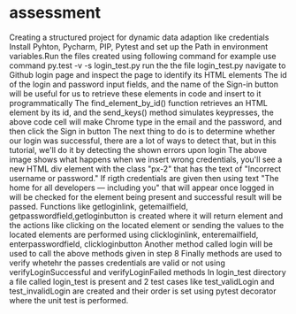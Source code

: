 # assessment
Creating a structured project for dynamic data adaption like credentials
Install Pyhton, Pycharm, PIP, Pytest and set up the Path in environment variables.Run the files created using following command for example use command py.test -v -s login_test.py run the the file login_test.py
navigate to Github login page and inspect the page to identify its HTML elements
The id of the login and password input fields, and the name of the Sign-in button will be useful for us to retrieve these elements in code and insert to it programmatically
The find_element_by_id() function retrieves an HTML element by its id, and the send_keys() method simulates keypresses, the above code cell will make Chrome type in the email and the password, and then click the Sign in button
The next thing to do is to determine whether our login was successful, there are a lot of ways to detect that, but in this tutorial, we'll do it by detecting the shown errors upon login
The above image shows what happens when we insert wrong credentials, you'll see a new HTML div element with the class "px-2" that has the text of "Incorrect username or password."
If rigth credentials are given then using text "The home for all developers — including you" that will appear once logged in will be checked for the element being present and successful result will be passed.
Functions like getloginlink, getemailfield, getpasswordfield,getloginbutton is created where it will return element and the actions like clicking on the located element or sending the values to the located elements are performed using clickloginlink, enteremailfield, enterpasswordfield, clickloginbutton
Another method called login will be used to call the above methods given in step 8
Finally methods are used to verify whetehr the passes credentials are valid or not using verifyLoginSuccessful and verifyLoginFailed methods
In login_test directory a file called login_test is present and 2 test cases like test_validLogin and test_invalidLogin are created and their order is set using pytest decorator where the unit test is performed.
